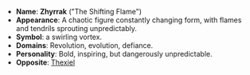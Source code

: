 - **Name**: **Zhyrrak** ("The Shifting Flame")
- **Appearance**: A chaotic figure constantly changing form, with flames and tendrils sprouting unpredictably.
- **Symbol**: a swirling vortex.
- **Domains**: Revolution, evolution, defiance.
- **Personality**: Bold, inspiring, but dangerously unpredictable.
- **Opposite**: [Thexiel](Pantheon/Thexiel.md)
